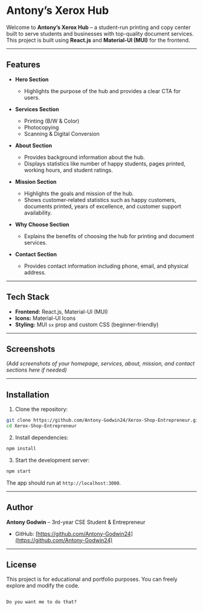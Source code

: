 # Antony’s Xerox Hub

Welcome to **Antony’s Xerox Hub** – a student-run printing and copy center built to serve students and businesses with top-quality document services. This project is built using **React.js** and **Material-UI (MUI)** for the frontend.

---

## Features

- **Hero Section**
  - Highlights the purpose of the hub and provides a clear CTA for users.

- **Services Section**
  - Printing (B/W & Color)
  - Photocopying
  - Scanning & Digital Conversion

- **About Section**
  - Provides background information about the hub.
  - Displays statistics like number of happy students, pages printed, working hours, and student ratings.

- **Mission Section**
  - Highlights the goals and mission of the hub.
  - Shows customer-related statistics such as happy customers, documents printed, years of excellence, and customer support availability.

- **Why Choose Section**
  - Explains the benefits of choosing the hub for printing and document services.

- **Contact Section**
  - Provides contact information including phone, email, and physical address.

---

## Tech Stack

- **Frontend:** React.js, Material-UI (MUI)
- **Icons:** Material-UI Icons
- **Styling:** MUI `sx` prop and custom CSS (beginner-friendly)

---

## Screenshots

_(Add screenshots of your homepage, services, about, mission, and contact sections here if needed)_

---

## Installation

1. Clone the repository:

```bash
git clone https://github.com/Antony-Godwin24/Xerox-Shop-Entrepreneur.git
cd Xerox-Shop-Entrepreneur
````

2. Install dependencies:

```bash
npm install
```

3. Start the development server:

```bash
npm start
```

The app should run at `http://localhost:3000`.

---


## Author

**Antony Godwin** – 3rd-year CSE Student & Entrepreneur

* GitHub: [https://github.com/Antony-Godwin24](https://github.com/Antony-Godwin24)

---

## License

This project is for educational and portfolio purposes. You can freely explore and modify the code.

```

Do you want me to do that?
```
